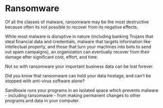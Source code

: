 # Ransomware

Of all the classes of malware, ransomware may be the most destructive because often its not possible to recover from its negative effects.

While most malware is disruptive in nature (including banking Trojans that steal financial data and credentials, malware that targets information like intellectual property, and those that turn your machines into bots to send out spam campaigns), an organization can eventually recover from their damage after significant cost, effort, and time.

Not so with ransomware your important business data can be lost forever.

Did you know that ransomware can hold your data hostage, and can't be stopped with anti-virus software alone?

Sandboxie runs your programs in an isolated space which prevents malware - including ransomware - from making permanent changes to other programs and data in your computer. 
